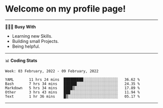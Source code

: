 # Welcome on my profile page!
<!-- print(("dralla"[::-1]+"s").capitalize()) -->

---
👨🏻‍💻 **Busy With**
* Learning new Skills.
* Building small Projects.
* Being helpful.

---
📊 **Coding Stats**
<!--START_SECTION:waka-->
```text
Week: 03 February, 2022 - 09 February, 2022

YAML       11 hrs 24 mins  █████████░░░░░░░░░░░░░░░░   36.62 % 
Bash       7 hrs 34 mins   ██████░░░░░░░░░░░░░░░░░░░   24.35 % 
Markdown   5 hrs 34 mins   ████▒░░░░░░░░░░░░░░░░░░░░   17.89 % 
Other      3 hrs 43 mins   ███░░░░░░░░░░░░░░░░░░░░░░   11.94 % 
Text       1 hr 36 mins    █▒░░░░░░░░░░░░░░░░░░░░░░░   05.17 % 
```
<!--END_SECTION:waka-->
---
